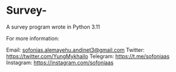 # Survey-
A survey program wrote in Python 3.11

For more information:

Email: sofonias.alemayehu.andinet3@gmail.com
Twitter: https://twitter.com/YungMykhailo
Telegram: https://t.me/sofoniaas
Instagram: https://instagram.com/sofoniaas
